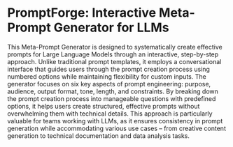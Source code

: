 # PromptForge: Interactive Meta-Prompt Generator for LLMs

This Meta-Prompt Generator is designed to systematically create effective prompts for Large Language Models through an interactive, step-by-step approach. Unlike traditional prompt templates, it employs a conversational interface that guides users through the prompt creation process using numbered options while maintaining flexibility for custom inputs.
The generator focuses on six key aspects of prompt engineering: purpose, audience, output format, tone, length, and constraints. By breaking down the prompt creation process into manageable questions with predefined options, it helps users create structured, effective prompts without overwhelming them with technical details. This approach is particularly valuable for teams working with LLMs, as it ensures consistency in prompt generation while accommodating various use cases – from creative content generation to technical documentation and data analysis tasks.
